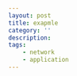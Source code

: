 ```yaml
---
layout: post
title: exapmle
category: ''
description: 
tags:
    - network
    - application
---
```


